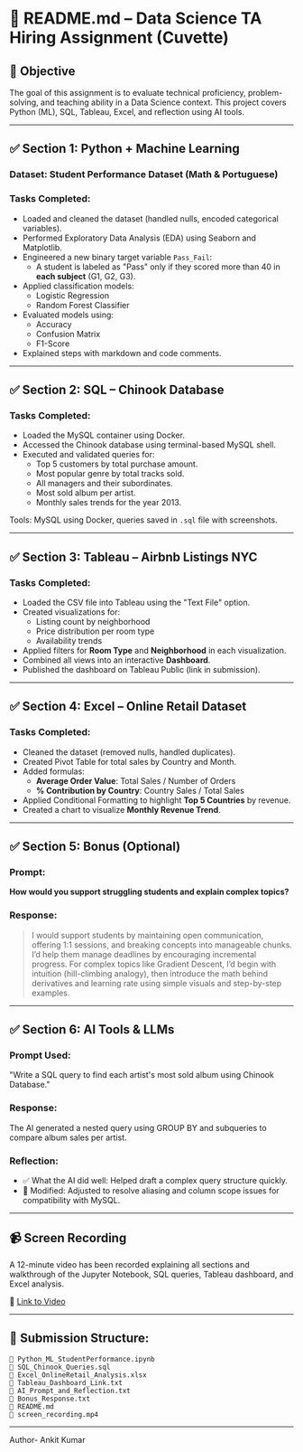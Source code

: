 # 📘 README.md – Data Science TA Hiring Assignment (Cuvette)

## 🧠 Objective
The goal of this assignment is to evaluate technical proficiency, problem-solving, and teaching ability in a Data Science context. This project covers Python (ML), SQL, Tableau, Excel, and reflection using AI tools.

---

## ✅ Section 1: Python + Machine Learning
### Dataset: Student Performance Dataset (Math & Portuguese)

### Tasks Completed:
- Loaded and cleaned the dataset (handled nulls, encoded categorical variables).
- Performed Exploratory Data Analysis (EDA) using Seaborn and Matplotlib.
- Engineered a new binary target variable `Pass_Fail`:
  - A student is labeled as "Pass" only if they scored more than 40 in **each subject** (G1, G2, G3).
- Applied classification models:
  - Logistic Regression
  - Random Forest Classifier
- Evaluated models using:
  - Accuracy
  - Confusion Matrix
  - F1-Score
- Explained steps with markdown and code comments.

---

## ✅ Section 2: SQL – Chinook Database
### Tasks Completed:
- Loaded the MySQL container using Docker.
- Accessed the Chinook database using terminal-based MySQL shell.
- Executed and validated queries for:
  - Top 5 customers by total purchase amount.
  - Most popular genre by total tracks sold.
  - All managers and their subordinates.
  - Most sold album per artist.
  - Monthly sales trends for the year 2013.

Tools: MySQL using Docker, queries saved in `.sql` file with screenshots.

---

## ✅ Section 3: Tableau – Airbnb Listings NYC
### Tasks Completed:
- Loaded the CSV file into Tableau using the "Text File" option.
- Created visualizations for:
  - Listing count by neighborhood
  - Price distribution per room type
  - Availability trends
- Applied filters for **Room Type** and **Neighborhood** in each visualization.
- Combined all views into an interactive **Dashboard**.
- Published the dashboard on Tableau Public (link in submission).

---

## ✅ Section 4: Excel – Online Retail Dataset
### Tasks Completed:
- Cleaned the dataset (removed nulls, handled duplicates).
- Created Pivot Table for total sales by Country and Month.
- Added formulas:
  - **Average Order Value**: Total Sales / Number of Orders
  - **% Contribution by Country**: Country Sales / Total Sales
- Applied Conditional Formatting to highlight **Top 5 Countries** by revenue.
- Created a chart to visualize **Monthly Revenue Trend**.

---

## ✅ Section 5: Bonus (Optional)
### Prompt:
**How would you support struggling students and explain complex topics?**

### Response:
> I would support students by maintaining open communication, offering 1:1 sessions, and breaking concepts into manageable chunks. I’d help them manage deadlines by encouraging incremental progress. For complex topics like Gradient Descent, I’d begin with intuition (hill-climbing analogy), then introduce the math behind derivatives and learning rate using simple visuals and step-by-step examples.

---

## ✅ Section 6: AI Tools & LLMs
### Prompt Used:
"Write a SQL query to find each artist's most sold album using Chinook Database."

### Response:
The AI generated a nested query using GROUP BY and subqueries to compare album sales per artist.

### Reflection:
- ✅ What the AI did well: Helped draft a complex query structure quickly.
- 🔧 Modified: Adjusted to resolve aliasing and column scope issues for compatibility with MySQL.

---

## 📹 Screen Recording
A 12-minute video has been recorded explaining all sections and walkthrough of the Jupyter Notebook, SQL queries, Tableau dashboard, and Excel analysis.

📌 [Link to Video](#)

---

## 📁 Submission Structure:
```
🔺 Python_ML_StudentPerformance.ipynb
🔺 SQL_Chinook_Queries.sql
🔺 Excel_OnlineRetail_Analysis.xlsx
🔺 Tableau_Dashboard_Link.txt
🔺 AI_Prompt_and_Reflection.txt
🔺 Bonus_Response.txt
🔺 README.md
🔺 screen_recording.mp4
```

---

Author- Ankit Kumar
